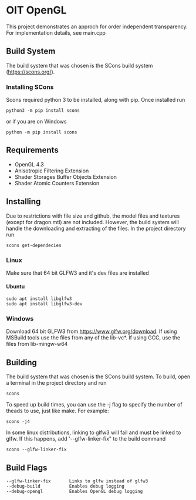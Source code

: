 # OIT OpenGL
This project demonstrates an approch for order independent transparency. For implementation details, see main.cpp

## Build System
The build system that was chosen is the SCons build system (https://scons.org/).

### Installing SCons
Scons required python 3 to be installed, along with pip. Once installed run
```
python3 -m pip install scons
```
or if you are on Windows
```
python -m pip install scons
```

## Requirements
* OpenGL 4.3
* Anisotropic Filtering Extension
* Shader Storages Buffer Objects Extension
* Shader Atomic Counters Extension

## Installing
Due to restrictions with file size and github, the model files and textures (except for dragon.mtl) are not included. However, the build system will handle the downloading and extracting of the files. In the project directory run
```
scons get-dependecies
```
### Linux
Make sure that 64 bit GLFW3 and it's dev files are installed

#### Ubuntu
```
sudo apt install libglfw3
sudo apt install libglfw3-dev
```

### Windows
Download 64 bit GLFW3 from https://www.glfw.org/download. If using MSBuild tools use the files from any of the lib-vc*. If using GCC, use the files from lib-mingw-w64

## Building
The build system that was chosen is the SCons build system. To build, open a terminal in the project directory and run
```
scons
```
To speed up build times, you can use the -j flag to specify the number of theads to use, just like make. For example:
```
scons -j4
```
In some linux distributions, linking to glfw3 will fail and must be linked to glfw. If this happens, add '--glfw-linker-fix" to the build command
```
scons --glfw-linker-fix
```

## Build Flags
```
--glfw-linker-fix       Links to glfw instead of glfw3
--debug-build           Enables debug logging
--debug-opengl          Enables OpenGL debug logging
```

